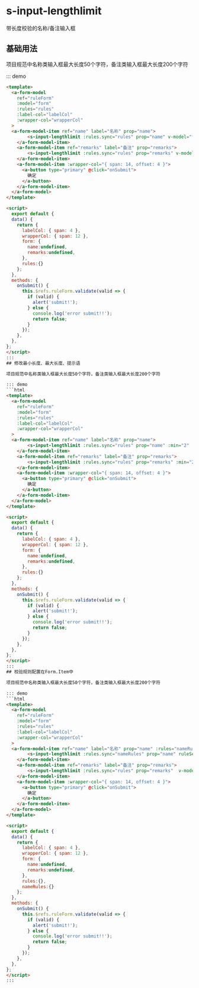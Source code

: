 
# s-input-lengthlimit

带长度校验的名称/备注输入框

## 基础用法

项目规范中名称类输入框最大长度50个字符，备注类输入框最大长度200个字符

::: demo
```html
<template>
  <a-form-model
    ref="ruleForm"
    :model="form"
    :rules="rules"
    :label-col="labelCol"
    :wrapper-col="wrapperCol"
  >
  <a-form-model-item ref="name" label="名称" prop="name">
        <s-input-lengthlimit :rules.sync="rules" prop="name" v-model="form.name"/>
    </a-form-model-item>
    <a-form-model-item ref="remarks" label="备注" prop="remarks">
        <s-input-lengthlimit :rules.sync="rules" prop="remarks" v-model="form.remarks" type="textarea"/>
    </a-form-model-item>
    <a-form-model-item :wrapper-col="{ span: 14, offset: 4 }">
      <a-button type="primary" @click="onSubmit">
        确定
      </a-button>
    </a-form-model-item>
  </a-form-model>
</template>

<script>
  export default {
  data() {
    return {
      labelCol: { span: 4 },
      wrapperCol: { span: 12 },
      form: {
        name:undefined,
        remarks:undefined,
      },
      rules:{}
    };
  },
  methods: {
    onSubmit() {
      this.$refs.ruleForm.validate(valid => {
        if (valid) {
          alert('submit!');
        } else {
          console.log('error submit!!');
          return false;
        }
      });
    },
  },
};
</script>
:::
## 修改最小长度、最大长度、提示语

项目规范中名称类输入框最大长度50个字符，备注类输入框最大长度200个字符

::: demo
```html
<template>
  <a-form-model
    ref="ruleForm"
    :model="form"
    :rules="rules"
    :label-col="labelCol"
    :wrapper-col="wrapperCol"
  >
  <a-form-model-item ref="name" label="名称" prop="name">
        <s-input-lengthlimit :rules.sync="rules" prop="name" :min="2" :max="5" message="自定义提示语" v-model="form.name"/>
    </a-form-model-item>
    <a-form-model-item ref="remarks" label="备注" prop="remarks">
        <s-input-lengthlimit :rules.sync="rules" prop="remarks" :min="2" :max="5" message="自定义提示语" v-model="form.remarks" type="textarea"/>
    </a-form-model-item>
    <a-form-model-item :wrapper-col="{ span: 14, offset: 4 }">
      <a-button type="primary" @click="onSubmit">
        确定
      </a-button>
    </a-form-model-item>
  </a-form-model>
</template>

<script>
  export default {
  data() {
    return {
      labelCol: { span: 4 },
      wrapperCol: { span: 12 },
      form: {
        name:undefined,
        remarks:undefined,
      },
      rules:{}
    };
  },
  methods: {
    onSubmit() {
      this.$refs.ruleForm.validate(valid => {
        if (valid) {
          alert('submit!');
        } else {
          console.log('error submit!!');
          return false;
        }
      });
    },
  },
};
</script>
:::
## 校验规则配置在Form.Item中

项目规范中名称类输入框最大长度50个字符，备注类输入框最大长度200个字符

::: demo
```html
<template>
  <a-form-model
    ref="ruleForm"
    :model="form"
    :rules="rules"
    :label-col="labelCol"
    :wrapper-col="wrapperCol"
  >
  <a-form-model-item ref="name" label="名称" prop="name" :rules="nameRules">
        <s-input-lengthlimit :rules.sync="nameRules" prop="name" ruleSetLocation="formItem"  v-model="form.name"/>
    </a-form-model-item>
    <a-form-model-item ref="remarks" label="备注" prop="remarks">
        <s-input-lengthlimit :rules.sync="rules" prop="remarks"  v-model="form.remarks" type="textarea"/>
    </a-form-model-item>
    <a-form-model-item :wrapper-col="{ span: 14, offset: 4 }">
      <a-button type="primary" @click="onSubmit">
        确定
      </a-button>
    </a-form-model-item>
  </a-form-model>
</template>

<script>
  export default {
  data() {
    return {
      labelCol: { span: 4 },
      wrapperCol: { span: 12 },
      form: {
        name:undefined,
        remarks:undefined,
      },
      rules:{},
      nameRules:{}
    };
  },
  methods: {
    onSubmit() {
      this.$refs.ruleForm.validate(valid => {
        if (valid) {
          alert('submit!');
        } else {
          console.log('error submit!!');
          return false;
        }
      });
    },
  },
};
</script>
:::